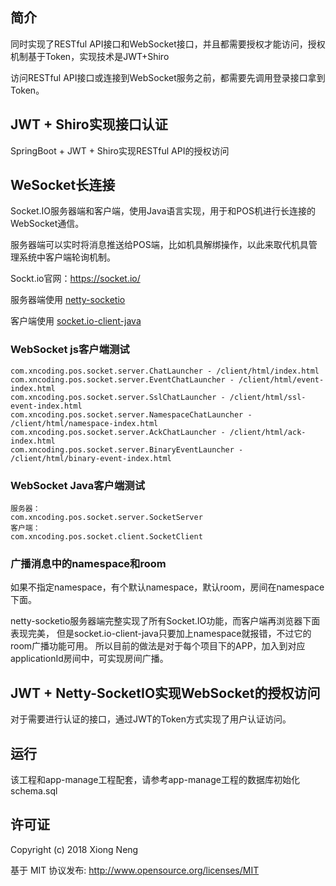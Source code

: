 
## 简介
同时实现了RESTful API接口和WebSocket接口，并且都需要授权才能访问，授权机制基于Token，实现技术是JWT+Shiro

访问RESTful API接口或连接到WebSocket服务之前，都需要先调用登录接口拿到Token。

## JWT + Shiro实现接口认证

SpringBoot + JWT + Shiro实现RESTful API的授权访问

## WeSocket长连接

Socket.IO服务器端和客户端，使用Java语言实现，用于和POS机进行长连接的WebSocket通信。

服务器端可以实时将消息推送给POS端，比如机具解绑操作，以此来取代机具管理系统中客户端轮询机制。

Sockt.io官网：<https://socket.io/>

服务器端使用 [netty-socketio](https://github.com/mrniko/netty-socketio)

客户端使用 [socket.io-client-java](https://github.com/socketio/socket.io-client-java)

### WebSocket js客户端测试

```
com.xncoding.pos.socket.server.ChatLauncher - /client/html/index.html
com.xncoding.pos.socket.server.EventChatLauncher - /client/html/event-index.html
com.xncoding.pos.socket.server.SslChatLauncher - /client/html/ssl-event-index.html
com.xncoding.pos.socket.server.NamespaceChatLauncher - /client/html/namespace-index.html
com.xncoding.pos.socket.server.AckChatLauncher - /client/html/ack-index.html
com.xncoding.pos.socket.server.BinaryEventLauncher - /client/html/binary-event-index.html
```

### WebSocket Java客户端测试

```
服务器：
com.xncoding.pos.socket.server.SocketServer
客户端：
com.xncoding.pos.socket.client.SocketClient
```

### 广播消息中的namespace和room

如果不指定namespace，有个默认namespace，默认room，房间在namespace下面。

netty-socketio服务器端完整实现了所有Socket.IO功能，而客户端再浏览器下面表现完美，
但是socket.io-client-java只要加上namespace就报错，不过它的room广播功能可用。
所以目前的做法是对于每个项目下的APP，加入到对应applicationId房间中，可实现房间广播。

## JWT + Netty-SocketIO实现WebSocket的授权访问

对于需要进行认证的接口，通过JWT的Token方式实现了用户认证访问。

## 运行

该工程和app-manage工程配套，请参考app-manage工程的数据库初始化schema.sql

## 许可证

Copyright (c) 2018 Xiong Neng

基于 MIT 协议发布: <http://www.opensource.org/licenses/MIT>
